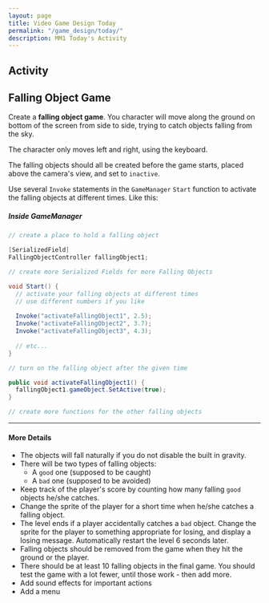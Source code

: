```yaml
---
layout: page
title: Video Game Design Today
permalink: "/game_design/today/"
description: MM1 Today's Activity
---
```


<h2>Activity <span id="date"></span></h2>
<script src="/public/js/today.js"></script>

## Falling Object Game

Create a **falling object game**. You character will move along the ground on bottom of the screen from side to side, trying to catch objects falling from the sky.

The character only moves left and right, using the keyboard.

The falling objects should all be created before the game starts, placed above the camera's view, and set to `inactive`. 

Use several `Invoke` statements in the `GameManager` `Start` function to activate the falling objects at different times. Like this:

##### Inside GameManager
```csharp
// create a place to hold a falling object

[SerializedField]
FallingObjectController fallingObject1;

// create more Serialized Fields for more Falling Objects

void Start() {
  // activate your falling objects at different times
  // use different numbers if you like
  
  Invoke("activateFallingObject1", 2.5);
  Invoke("activateFallingObject2", 3.7);
  Invoke("activateFallingObject3", 4.3);
  
  // etc...
}

// turn on the falling object after the given time

public void activateFallingObject1() {
  fallingObject1.gameObject.SetActive(true);
}

// create more functions for the other falling objects
```

<hr>

#### More Details

* The objects will fall naturally if you do not disable the built in gravity.
* There will be two types of falling objects: 
  * A `good` one (supposed to be caught)
  * A `bad` one (supposed to be avoided)
* Keep track of the player's score by counting how many falling `good` objects he/she catches.
* Change the sprite of the player for a short time when he/she catches a falling object.
* The level ends if a player accidentally catches a `bad` object. Change the sprite for the player to something appropriate for losing, and display a losing message. Automatically restart the level 6 seconds later.
* Falling objects should be removed from the game when they hit the ground or the player. 
* There should be at least 10 falling objects in the final game. You should test the game with a lot fewer, until those work - then add more.
* Add sound effects for important actions
* Add a menu


<!--Work on your final game project.-->


<!-- <div class="section" markdown="1">

<p class="figure-title">Walk Cycle</p>
<div class="attributed">
  <a href="http://www.angryanimator.com/tut/pic/002_walkcycle/wlk01.gif"><img class="t-shirt" src="http://www.angryanimator.com/tut/pic/002_walkcycle/wlk01.gif"></a>
  <p class="attribution">Image courtesy <a href="http://www.angryanimator.com/">www.angryanimator.com</a></p>
</div>

Create a `walk cycle` animation for one of your characters.

<div class="section listed" markdown="1">

  <p class="section-title">1</p>
  <div class="section" markdown="1">
  Create a new Illustrator file and fill it with **9** square artboards.
  </div>

  <p class="section-title">2</p>
  <div class="section" markdown="1">
  Draw the character once to match the first pose in the walk cycle, `contact`. Place your character in the first artboard. Make sure that your arms and legs have both an upper and lower part that can be rotated separately.
  </div>

  <p class="section-title">3</p>
  <div class="section" markdown="1">
  Copy your character to the second artboard. Make sure to align it so it is in the same position as the original compared to it's artboard.

  Modify the character's pose to match the second image in the walk cycle, `recoil`.

  Notice how the walk cycle character's head and body are a little lower than in the original picture. The human body moves up and down a little while walking, and it is essential to include this to make your animations look realistic.
  </div>

  <p class="section-title">4</p>
  <div class="section" markdown="1">
  Continue copying the last and slightly modifying it to match the newest pose in the walk cycle. When you get to the last one just copy the first image exactly, there is no difference.
  </div>

  <p class="section-title">5</p>
  <div class="section" markdown="1">
  Export all of the artboards as 128x128 px `png` files to one folder.
  </div>

  <p class="section-title">6</p>
  <div class="section" markdown="1">
  Create a new 512x512 px blank Photoshop file for your spritesheet. Set up a 4 x 4 grid system using guides.
  </div>

  <p class="section-title">7</p>
  <div class="section" markdown="1">
  Place each image in your walk cycle in it's own grid cell. Match the walk cycle order left to right, then top to bottom. Save `psd` and export a `png` for Unity.
  </div>

  <p class="section-title">8</p>
  <div class="section" markdown="1">
  Import the spritesheet into Unity. Set it's image mode to `multiple`. Slice the image into a 4x4 grid using the sprite editor.
  </div>

  <p class="section-title">9</p>
  <div class="section" markdown="1">
  Create a new gameobject for the new character. Drag the first image from your spritesheet onto the sprite renderer to make it the image that shows in the editor window for the character.
  </div>

  <p class="section-title">10</p>
  <div class="section" markdown="1">
  Select the character's gameobject, then open the animation window. Create and save new animation for the character named `walk`.
  </div>

  <p class="section-title">11</p>
  <div class="section" markdown="1">
  Select all of the sprites in the spritesheet and drag them onto the new animation. Play the animation and adjust it's speed to your liking.
  </div>

</div>

### Next

If you finish the walk cycle, create a new animation for one of these situations:

<div class="section" markdown="1">
* Running
* Jumping
* Sneaking
* Idle (what the character does when no buttons are pressed)
* Falling
</div>

It may help to search for drawings online of the poses for your chosen animation.

</div>

<!-- <p class="label">Web Design</p>
<div class="section" markdown="1">
  Complete [Codecademy's HTML & CSS lessons](https://www.codecademy.com/learn/web), or choose another lesson if you have completed that one.
</div>

<p class="label">Illustrator</p>
<div class="section" markdown="1">
  Find an interesting, new, or important [processing tutorial](https://processing.org/tutorials/) to investigate. Create a sketch that uses the ideas in the tutorial creatively.
</div>

<p class="label">Photoshop</p>
<div class="section" markdown="1">
  Find an interesting and new Photoshop effect or technique tutorial using Google. Create an image that uses the ideas in the tutorial creatively.
</div>

<p class="label">Video Editing and Special Effects</p>
<div class="section" markdown="1">
  Create a video review of your current phone. Include its relevant features, positives and negatives, and a recommendation on whether or not other consumers should buy it.
</div>

<p class="label">3D Modeling</p>
<div class="section" markdown="1">
  Create a 3D model of a specific model of car that you like. Add as much detail as possible.
</div> -->